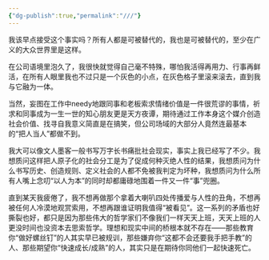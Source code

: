 ```yaml
---
{"dg-publish":true,"permalink":"///"}
---
```



我该早点接受这个事实吗？所有人都是可被替代的，我也是可被替代的，至少在广义的大众世界里是这样。  
  
在公司语境里泡久了，我很快就觉得自己毫不特殊，哪怕我活得再用力、行事再鲜活，在所有人眼里我也不过只是一个灰色的小点，在灰色格子里滚来滚去，直到我与它融为一体。  
  
当然，妄图在工作中needy地跟同事和老板索求情绪价值是一件很荒谬的事情，祈求和同事成为一生一世的知心朋友更是天方夜谭，期待通过工作本身这个媒介创造社会价值、找寻自我意义简直是在搞笑，但公司场域的大部分人竟然连最基本的“把人当人”都做不到。  
  
我大可以像文人墨客一般书写万字长书痛批社会现实，事实上我已经写了不少。我想质问这样把人原子化的社会分工是为了促成何种灭绝人性的结果，我想质问为什么书写历史、创造规则、定义社会的人都不免被我判定为坏种，我想质问为什么所有人嘴上念叨“以人为本”的同时却都庸碌地围着一件又一件“事”兜圈。  
  
直到某天我疲倦了，我不想再做那个拿着大喇叭四处传播爱与人性的丑角，不想再被任何人冷漠地观赏索用，不想再跟谁证明我值得“被看见”。这一系列的矛盾也好撕裂也好，都只是因为那些伟大的哲学家们不像我们一样天天上班，天天上班的人更没时间也没资本去思索哲学。理想和现实中间的桥根本就不存在——那些教育你“做好螺丝钉”的人其实早已被规训，那些嫌弃你“这都不会还要我手把手教”的人、那些期望你“快速成长/成熟”的人，其实只是在期待你同他们一起快速死亡。